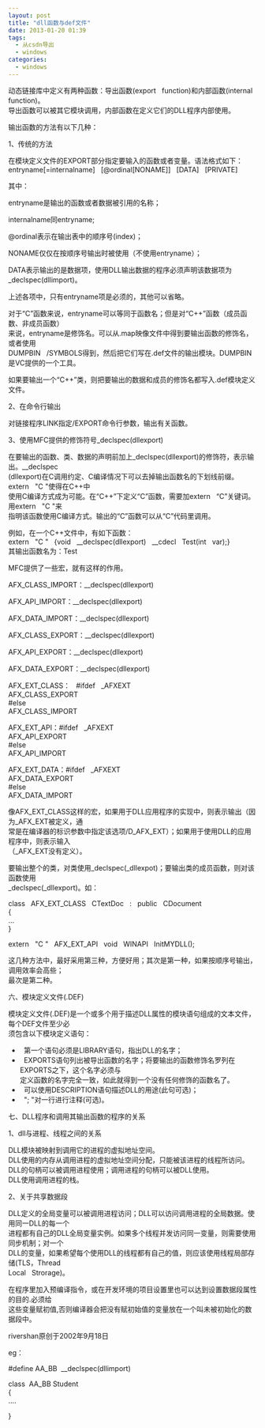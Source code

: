 ```yaml
---
layout: post
title: "dll函数与def文件"
date: 2013-01-20 01:39
tags: 
  - 从csdn导出
  - windows
categories: 
  - windows
---
```


动态链接库中定义有两种函数：导出函数(export   function)和内部函数(internal   function)。  
导出函数可以被其它模块调用，内部函数在定义它们的DLL程序内部使用。  
  
输出函数的方法有以下几种：  
  
1、传统的方法  
  
在模块定义文件的EXPORT部分指定要输入的函数或者变量。语法格式如下：  
entryname[=internalname]   [@ordinal[NONAME]]   [DATA]   [PRIVATE]  
  
其中：  
  
entryname是输出的函数或者数据被引用的名称；  
  
internalname同entryname;  
  
@ordinal表示在输出表中的顺序号(index)；  
  
NONAME仅仅在按顺序号输出时被使用（不使用entryname）；  
  
DATA表示输出的是数据项，使用DLL输出数据的程序必须声明该数据项为_declspec(dllimport)。  
  
上述各项中，只有entryname项是必须的，其他可以省略。  
  
对于“C”函数来说，entryname可以等同于函数名；但是对“C++”函数（成员函数、非成员函数）  
来说，entryname是修饰名。可以从.map映像文件中得到要输出函数的修饰名，或者使用  
DUMPBIN   /SYMBOLS得到，然后把它们写在.def文件的输出模块。DUMPBIN是VC提供的一个工具。  
  
如果要输出一个“C++”类，则把要输出的数据和成员的修饰名都写入.def模块定义文件。  
  
2、在命令行输出  
  
对链接程序LINK指定/EXPORT命令行参数，输出有关函数。  
  
3、使用MFC提供的修饰符号_declspec(dllexport)  
  
在要输出的函数、类、数据的声明前加上_declspec(dllexport)的修饰符，表示输出。__declspec  
(dllexport)在C调用约定、C编译情况下可以去掉输出函数名的下划线前缀。extern   "C "使得在C++中  
使用C编译方式成为可能。在“C++”下定义“C”函数，需要加extern   “C”关键词。用extern   "C "来  
指明该函数使用C编译方式。输出的“C”函数可以从“C”代码里调用。  
  
例如，在一个C++文件中，有如下函数：  
extern   "C "   {void   __declspec(dllexport)   __cdecl   Test(int   var);}  
其输出函数名为：Test  
  
MFC提供了一些宏，就有这样的作用。  
  
AFX_CLASS_IMPORT：__declspec(dllexport)  
  
AFX_API_IMPORT：__declspec(dllexport)  
  
AFX_DATA_IMPORT：__declspec(dllexport)  
  
AFX_CLASS_EXPORT：__declspec(dllexport)  
  
AFX_API_EXPORT：__declspec(dllexport)  
  
AFX_DATA_EXPORT：__declspec(dllexport)  
  
AFX_EXT_CLASS：   #ifdef   _AFXEXT  
AFX_CLASS_EXPORT  
#else  
AFX_CLASS_IMPORT  
  
AFX_EXT_API：#ifdef   _AFXEXT  
AFX_API_EXPORT  
#else  
AFX_API_IMPORT  
  
AFX_EXT_DATA：#ifdef   _AFXEXT  
AFX_DATA_EXPORT  
#else  
AFX_DATA_IMPORT  
  
像AFX_EXT_CLASS这样的宏，如果用于DLL应用程序的实现中，则表示输出（因为_AFX_EXT被定义，通  
常是在编译器的标识参数中指定该选项/D_AFX_EXT）；如果用于使用DLL的应用程序中，则表示输入  
（_AFX_EXT没有定义）。  
  
要输出整个的类，对类使用_declspec(_dllexpot)；要输出类的成员函数，则对该函数使用  
_declspec(_dllexport)。如：  
  
class   AFX_EXT_CLASS   CTextDoc   :   public   CDocument  
{  
…  
}  
  
extern   "C "   AFX_EXT_API   void   WINAPI   InitMYDLL();  
  
这几种方法中，最好采用第三种，方便好用；其次是第一种，如果按顺序号输出，调用效率会高些；  
最次是第二种。  
  
六、模块定义文件(.DEF)  
  
模块定义文件(.DEF)是一个或多个用于描述DLL属性的模块语句组成的文本文件，每个DEF文件至少必  
须包含以下模块定义语句：  
  
*   第一个语句必须是LIBRARY语句，指出DLL的名字；   
*   EXPORTS语句列出被导出函数的名字；将要输出的函数修饰名罗列在EXPORTS之下，这个名字必须与   
定义函数的名字完全一致，如此就得到一个没有任何修饰的函数名了。  
*   可以使用DESCRIPTION语句描述DLL的用途(此句可选)；   
*   "; "对一行进行注释(可选)。   
  
七、DLL程序和调用其输出函数的程序的关系  
  
1、dll与进程、线程之间的关系  
  
DLL模块被映射到调用它的进程的虚拟地址空间。  
DLL使用的内存从调用进程的虚拟地址空间分配，只能被该进程的线程所访问。  
DLL的句柄可以被调用进程使用；调用进程的句柄可以被DLL使用。  
DLL使用调用进程的栈。  
  
2、关于共享数据段  
  
DLL定义的全局变量可以被调用进程访问；DLL可以访问调用进程的全局数据。使用同一DLL的每一个  
进程都有自己的DLL全局变量实例。如果多个线程并发访问同一变量，则需要使用同步机制；对一个  
DLL的变量，如果希望每个使用DLL的线程都有自己的值，则应该使用线程局部存储(TLS，Thread  
Local   Strorage)。  
  
在程序里加入预编译指令，或在开发环境的项目设置里也可以达到设置数据段属性的目的.必须给  
这些变量赋初值,否则编译器会把没有赋初始值的变量放在一个叫未被初始化的数据段中。  
  
rivershan原创于2002年9月18日

eg：

#define AA_BB  __declspec(dllimport)

class  AA_BB Student  
{  
....

}

